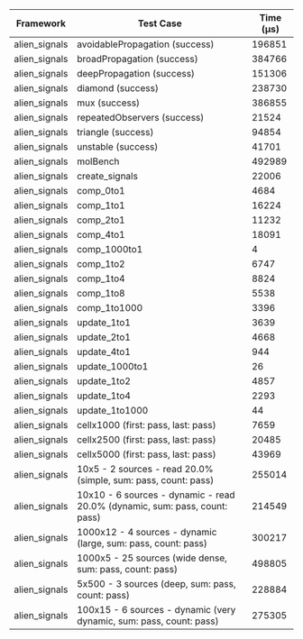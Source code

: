 | Framework | Test Case | Time (μs) |
| --- | --- | --- |
| alien_signals | avoidablePropagation (success) | 196851 |
| alien_signals | broadPropagation (success) | 384766 |
| alien_signals | deepPropagation (success) | 151306 |
| alien_signals | diamond (success) | 238730 |
| alien_signals | mux (success) | 386855 |
| alien_signals | repeatedObservers (success) | 21524 |
| alien_signals | triangle (success) | 94854 |
| alien_signals | unstable (success) | 41701 |
| alien_signals | molBench | 492989 |
| alien_signals | create_signals | 22006 |
| alien_signals | comp_0to1 | 4684 |
| alien_signals | comp_1to1 | 16224 |
| alien_signals | comp_2to1 | 11232 |
| alien_signals | comp_4to1 | 18091 |
| alien_signals | comp_1000to1 | 4 |
| alien_signals | comp_1to2 | 6747 |
| alien_signals | comp_1to4 | 8824 |
| alien_signals | comp_1to8 | 5538 |
| alien_signals | comp_1to1000 | 3396 |
| alien_signals | update_1to1 | 3639 |
| alien_signals | update_2to1 | 4668 |
| alien_signals | update_4to1 | 944 |
| alien_signals | update_1000to1 | 26 |
| alien_signals | update_1to2 | 4857 |
| alien_signals | update_1to4 | 2293 |
| alien_signals | update_1to1000 | 44 |
| alien_signals | cellx1000 (first: pass, last: pass) | 7659 |
| alien_signals | cellx2500 (first: pass, last: pass) | 20485 |
| alien_signals | cellx5000 (first: pass, last: pass) | 43969 |
| alien_signals | 10x5 - 2 sources - read 20.0% (simple, sum: pass, count: pass) | 255014 |
| alien_signals | 10x10 - 6 sources - dynamic - read 20.0% (dynamic, sum: pass, count: pass) | 214549 |
| alien_signals | 1000x12 - 4 sources - dynamic (large, sum: pass, count: pass) | 300217 |
| alien_signals | 1000x5 - 25 sources (wide dense, sum: pass, count: pass) | 498805 |
| alien_signals | 5x500 - 3 sources (deep, sum: pass, count: pass) | 228884 |
| alien_signals | 100x15 - 6 sources - dynamic (very dynamic, sum: pass, count: pass) | 275305 |
